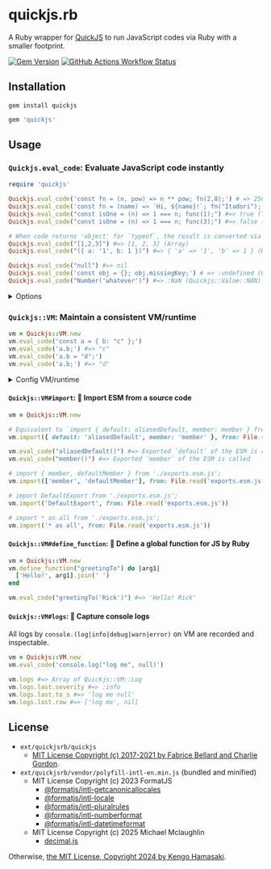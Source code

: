# quickjs.rb

A Ruby wrapper for [QuickJS](https://bellard.org/quickjs) to run JavaScript codes via Ruby with a smaller footprint.

[![Gem Version](https://img.shields.io/gem/v/quickjs?style=for-the-badge)](https://rubygems.org/gems/quickjs) [![GitHub Actions Workflow Status](https://img.shields.io/github/actions/workflow/status/hmsk/quickjs.rb/main.yml?style=for-the-badge)](https://github.com/hmsk/quickjs.rb/actions/workflows/main.yml)


## Installation

```
gem install quickjs
```

```rb
gem 'quickjs'
```

## Usage

### `Quickjs.eval_code`: Evaluate JavaScript code instantly

```rb
require 'quickjs'

Quickjs.eval_code('const fn = (n, pow) => n ** pow; fn(2,8);') # => 256
Quickjs.eval_code('const fn = (name) => `Hi, ${name}!`; fn("Itadori");') # => "Hi, Itadori!
Quickjs.eval_code("const isOne = (n) => 1 === n; func(1);") #=> true (TrueClass)
Quickjs.eval_code("const isOne = (n) => 1 === n; func(3);") #=> false (FalseClass)

# When code returns 'object' for `typeof`, the result is converted via JSON.stringify (JS) -> JSON.parse (Ruby)
Quickjs.eval_code("[1,2,3]") #=> [1, 2, 3] (Array)
Quickjs.eval_code("({ a: '1', b: 1 })") #=> { 'a' => '1', 'b' => 1 } (Hash)

Quickjs.eval_code("null") #=> nil
Quickjs.eval_code('const obj = {}; obj.missingKey;') # => :undefined (Quickjs::Value::Undefined)
Quickjs.eval_code("Number('whatever')") #=> :NaN (Quickjs::Value::NAN)
```

<details>
<summary>Options</summary>

#### Resources

```rb
# 1GB memory limit
Quickjs.eval_code(code, { memory_limit: 1024 ** 3 })

# 1MB max stack size
Quickjs.eval_code(code, { max_stack_size: 1024 ** 2 })
```

#### Toggle features

```rb
# Enable `std` module by quickjs: https://bellard.org/quickjs/quickjs.html#std-module
vm = Quickjs.eval_code(features: [::Quickjs::MODULE_STD])

# Enable `os` module by quickjs: https://bellard.org/quickjs/quickjs.html#os-module
vm = Quickjs.eval_code(features: [::Quickjs::MODULE_OS])

# Expose `os.setTimouet` and `os.clearTimeout` from `os` module
vm = Quickjs.eval_code(features: [::Quickjs::FEATURES_TIMEOUT])

# Inject the polyfill of Intl
vm = Quickjs.eval_code(features: [::Quickjs::POLYFILL_INTL])
```

</details>

### `Quickjs::VM`: Maintain a consistent VM/runtime

```rb
vm = Quickjs::VM.new
vm.eval_code('const a = { b: "c" };')
vm.eval_code('a.b;') #=> "c"
vm.eval_code('a.b = "d";')
vm.eval_code('a.b;') #=> "d"
```

<details>
<summary>Config VM/runtime</summary>

#### Resources

```rb
vm = Quickjs::VM.new(
  memory_limit: 1024 ** 3,
  max_stack_size: 1024 ** 2,
)
```

#### Toggle features

```rb
# Enable `std` module by quickjs: https://bellard.org/quickjs/quickjs.html#std-module
vm = Quickjs::VM.new(features: [::Quickjs::MODULE_STD])

# Enable `os` module by quickjs: https://bellard.org/quickjs/quickjs.html#os-module
vm = Quickjs::VM.new(features: [::Quickjs::MODULE_OS])

# Expose `os.setTimouet` and `os.clearTimeout` from `os` module
vm = Quickjs::VM.new(features: [::Quickjs::FEATURES_TIMEOUT])

# Inject the polyfill of Intl
vm = Quickjs::VM.new(features: [::Quickjs::POLYFILL_INTL])
```

#### VM timeout

```rb
# `eval_code` will be interrupted after 1 sec (default: 100 msec)
vm = Quickjs::VM.new(timeout_msec: 1_000)
```
</details>

#### `Quickjs::VM#import`: 🔌 Import ESM from a source code

```rb
vm = Quickjs::VM.new

# Equivalent to `import { default: aliasedDefault, member: member } from './exports.esm.js';`
vm.import({ default: 'aliasedDefault', member: 'member' }, from: File.read('exports.esm.js'))

vm.eval_code("aliasedDefault()") #=> Exported `default` of the ESM is called
vm.eval_code("member()") #=> Exported `member` of the ESM is called

# import { member, defaultMember } from './exports.esm.js';
vm.import(['member', 'defaultMember'], from: File.read('exports.esm.js'))

# import DefaultExport from './exports.esm.js';
vm.import('DefaultExport', from: File.read('exports.esm.js'))

# import * as all from './exports.esm.js';
vm.import('* as all', from: File.read('exports.esm.js'))
```

#### `Quickjs::VM#define_function`: 💎 Define a global function for JS by Ruby

```rb
vm = Quickjs::VM.new
vm.define_function("greetingTo") do |arg1|
  ['Hello!', arg1].join(' ')
end

vm.eval_code("greetingTo('Rick')") #=> 'Hello! Rick'
```

#### `Quickjs::VM#logs`: 💾 Capture console logs

All logs by `console.(log|info|debug|warn|error)` on VM are recorded and inspectable.

```rb
vm = Quickjs::VM.new
vm.eval_code('console.log("log me", null)')

vm.logs #=> Array of Quickjs::VM::Log
vm.logs.last.severity #=> :info
vm.logs.last.to_s #=> 'log me null'
vm.logs.last.raw #=> ['log me', nil]
```

## License

- `ext/quickjsrb/quickjs`
  - [MIT License Copyright (c) 2017-2021 by Fabrice Bellard and Charlie Gordon](https://github.com/bellard/quickjs/blob/6e2e68fd0896957f92eb6c242a2e048c1ef3cae0/LICENSE).
- `ext/quickjsrb/vendor/polyfill-intl-en.min.js` (bundled and minified)
  - MIT License Copyright (c) 2023 FormatJS
    - [@formatjs/intl-getcanonicallocales](https://github.com/formatjs/formatjs/blob/main/packages/intl-getcanonicallocales/LICENSE.md)
    - [@formatjs/intl-locale](https://github.com/formatjs/formatjs/blob/main/packages/intl-locale/LICENSE.md)
    - [@formatjs/intl-pluralrules](https://github.com/formatjs/formatjs/blob/main/packages/intl-pluralrules/LICENSE.md)
    - [@formatjs/intl-numberformat](https://github.com/formatjs/formatjs/blob/main/packages/intl-numberformat/LICENSE.md)
    - [@formatjs/intl-datetimeformat](https://github.com/formatjs/formatjs/blob/main/packages/intl-datetimeformat/LICENSE.md)
  - MIT License Copyright (c) 2025 Michael Mclaughlin
    - [decimal.js](https://www.npmjs.com/package/decimal.js)

Otherwise, [the MIT License, Copyright 2024 by Kengo Hamasaki](/LICENSE).
